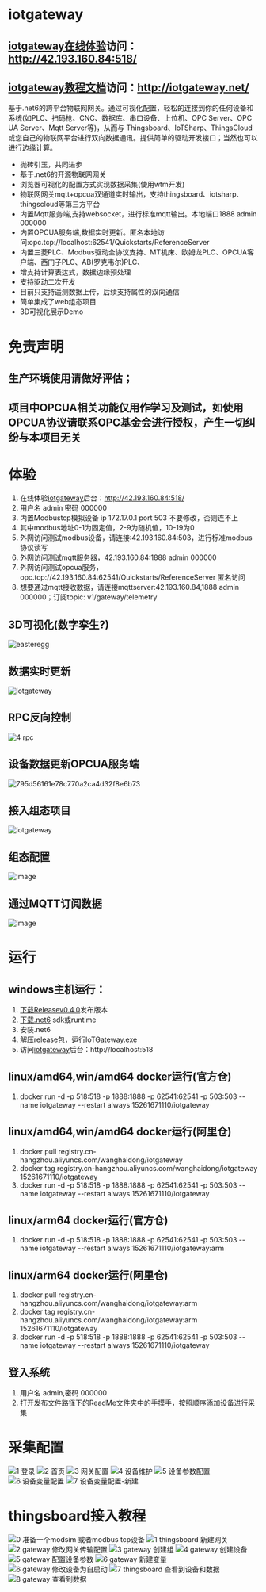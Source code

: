 # iotgateway 
## [iotgateway在线体验](http://42.193.160.84:518/)访问：http://42.193.160.84:518/
## [iotgateway教程文档](http://42.193.160.84/)访问：http://iotgateway.net/
基于.net6的跨平台物联网网关。通过可视化配置，轻松的连接到你的任何设备和系统(如PLC、扫码枪、CNC、数据库、串口设备、上位机、OPC Server、OPC UA Server、Mqtt Server等)，从而与 Thingsboard、IoTSharp、ThingsCloud或您自己的物联网平台进行双向数据通讯。提供简单的驱动开发接口；当然也可以进行边缘计算。

* 抛砖引玉，共同进步
* 基于.net6的开源物联网网关
* 浏览器可视化的配置方式实现数据采集(使用wtm开发)
* 物联网网关mqtt+opcua双通道实时输出，支持thingsboard、iotsharp、thingscloud等第三方平台
* 内置Mqtt服务端,支持websocket，进行标准mqtt输出。本地端口1888 admin 000000
* 内置OPCUA服务端,数据实时更新。匿名本地访问:opc.tcp://localhost:62541/Quickstarts/ReferenceServer
* 内置三菱PLC、Modbus驱动全协议支持、MT机床、欧姆龙PLC、OPCUA客户端、西门子PLC、AB(罗克韦尔)PLC、
* 增支持计算表达式，数据边缘预处理
* 支持驱动二次开发
* 目前只支持遥测数据上传，后续支持属性的双向通信
* 简单集成了web组态项目
* 3D可视化展示Demo


# 免责声明
## 生产环境使用请做好评估；
## 项目中OPCUA相关功能仅用作学习及测试，如使用OPCUA协议请联系OPC基金会进行授权，产生一切纠纷与本项目无关

# 体验
1. 在线体验[iotgateway](http://42.193.160.84:518/)后台：http://42.193.160.84:518/
2. 用户名 admin 密码 000000
3. 内置Modbustcp模拟设备 ip 172.17.0.1 port 503 不要修改，否则连不上
4. 其中modbus地址0-1为固定值，2-9为随机值，10-19为0
5. 外网访问测试modbus设备，请连接:42.193.160.84:503，进行标准modbus协议读写
6. 外网访问测试mqtt服务器，42.193.160.84:1888 admin 000000
7. 外网访问测试opcua服务，opc.tcp://42.193.160.84:62541/Quickstarts/ReferenceServer 匿名访问
8. 想要通过mqtt接收数据，请连接mqttserver:42.193.160.84,1888 admin 000000；订阅topic: v1/gateway/telemetry
## 3D可视化(数字孪生?)
![easteregg](https://user-images.githubusercontent.com/29589505/147798707-cf4de713-9bb6-48c1-88a6-ac9f703f89d2.gif)
## 数据实时更新
![iotgateway](https://user-images.githubusercontent.com/29589505/147055534-3954039c-2723-4fc3-8981-c9ce3bb0163e.gif)
## RPC反向控制
![4 rpc](https://user-images.githubusercontent.com/29589505/163549468-33ef7017-391c-4c80-833e-fab08f4bb569.gif)
## 设备数据更新OPCUA服务端
![795d56161e78c770a2ca4d32f8e6b73](https://user-images.githubusercontent.com/29589505/147349299-f1fc1152-c758-47a4-a0c1-85da1895db9c.png)
## 接入组态项目
![iotgateway](https://user-images.githubusercontent.com/29589505/147056511-14611d19-8498-4a3c-bd67-3749ab75462f.gif)
## 组态配置
![image](https://user-images.githubusercontent.com/29589505/146880219-454ffa90-a153-47a9-9b54-962bf95bfa7f.png)
## 通过MQTT订阅数据
![image](https://user-images.githubusercontent.com/29589505/145837715-c0529db4-f2aa-47f7-aca6-db101642f820.png)


# 运行
## windows主机运行：
1. [下载Releasev0.4.0](https://github.com/iioter/iotgateway/releases/download/v0.4.0/iotgateway-v0.4.0.zip)发布版本
2. [下载.net6](https://dotnet.microsoft.com/en-us/download/dotnet/6.0) sdk或runtime
3. 安装.net6 
4. 解压release包，运行IoTGateway.exe
5. 访问[iotgateway](http://localhost:518/)后台：http://localhost:518

## linux/amd64,win/amd64 docker运行(官方仓)
1. docker run -d -p 518:518 -p 1888:1888 -p 62541:62541 -p 503:503 --name iotgateway --restart always 15261671110/iotgateway
## linux/amd64,win/amd64 docker运行(阿里仓)
1. docker pull registry.cn-hangzhou.aliyuncs.com/wanghaidong/iotgateway 
2. docker tag registry.cn-hangzhou.aliyuncs.com/wanghaidong/iotgateway 15261671110/iotgateway
3. docker run -d -p 518:518 -p 1888:1888 -p 62541:62541 -p 503:503 --name iotgateway --restart always 15261671110/iotgateway
 
## linux/arm64 docker运行(官方仓)
1. docker run -d -p 518:518 -p 1888:1888 -p 62541:62541 -p 503:503 --name iotgateway --restart always 15261671110/iotgateway:arm
## linux/arm64 docker运行(阿里仓)
1. docker pull registry.cn-hangzhou.aliyuncs.com/wanghaidong/iotgateway:arm 
2. docker tag registry.cn-hangzhou.aliyuncs.com/wanghaidong/iotgateway:arm 15261671110/iotgateway
3. docker run -d -p 518:518 -p 1888:1888 -p 62541:62541 -p 503:503 --name iotgateway --restart always 15261671110/iotgateway

## 登入系统
1. 用户名 admin,密码 000000
2. 打开发布文件路径下的ReadMe文件夹中的手摸手，按照顺序添加设备进行采集
# 采集配置
![1 登录](https://user-images.githubusercontent.com/29589505/145705166-d5818557-4ba1-4e7b-b8d8-8f5f4b28868f.png)
![2 首页](https://user-images.githubusercontent.com/29589505/145705168-94b3ff0c-2f5c-4a31-8e83-c2ed799320ce.png)
![3 网关配置](https://user-images.githubusercontent.com/29589505/145705172-2a10d11b-436d-4a2c-86bf-cf6aa5dade07.png)
![4 设备维护](https://user-images.githubusercontent.com/29589505/145705173-7c9ccc0e-e1ab-49ba-af28-0e5c654a57e3.png)
![5 设备参数配置](https://user-images.githubusercontent.com/29589505/145705174-95a14642-dd30-4e73-803d-5f998f297842.png)
![6 设备变量配置](https://user-images.githubusercontent.com/29589505/145705175-fb11013f-55f8-4123-b770-aaf41706a7aa.png)
![7 设备变量配置-新建](https://user-images.githubusercontent.com/29589505/145705178-52c7580f-1793-4c9a-935b-658d21946aa1.png)
# thingsboard接入教程
![0 准备一个modsim 或者modbus tcp设备](https://user-images.githubusercontent.com/29589505/145705255-18e8d649-6a08-4dc7-96b3-6bdf8fc23cb4.png)
![1 thingsboard  新建网关](https://user-images.githubusercontent.com/29589505/145705256-1e01030f-2ccb-464e-a3cc-784d5a7c1c91.png)
![2 gateway 修改网关传输配置](https://user-images.githubusercontent.com/29589505/145705260-3f9f36c9-c163-4853-9787-677926989af3.png)
![3 gateway 创建组](https://user-images.githubusercontent.com/29589505/145705261-c605c825-d463-491d-ad32-1a3c245e2ee3.png)
![4 gateway 创建设备](https://user-images.githubusercontent.com/29589505/145705263-d3ea2a6b-7ea3-491a-bcd1-20e8dc770922.png)
![5 gateway 配置设备参数](https://user-images.githubusercontent.com/29589505/145705264-6db386ba-e68e-4a7f-acff-44f55ce25e73.png)
![6 gateway 新建变量](https://user-images.githubusercontent.com/29589505/145705265-44a0da5d-6d16-4463-a755-626d93dc121c.png)
![6 gateway 修改设备为自启动](https://user-images.githubusercontent.com/29589505/145705269-c816789c-cd67-4c01-973f-ae4f10eb41d9.png)
![7 thingsboard 查看到设备和数据](https://user-images.githubusercontent.com/29589505/145705270-31d8884f-7f6f-4ff5-a6bb-1d57a97012f4.png)
![8 gateway 查看到数据](https://user-images.githubusercontent.com/29589505/145705271-cb80b80e-006e-4312-8843-6d0ae9457cb1.png)
